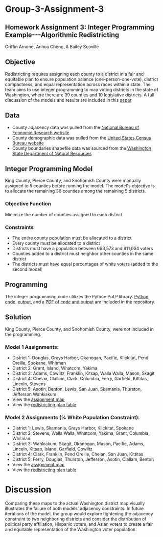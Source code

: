 # Group-3-Assignment-3
## Homework Assignment 3: Integer Programming Example---Algorithmic Redistricting
Griffin Arnone, Anhua Cheng, & Bailey Scoville
## Objective
Redistricting requires assigning each county to a district in a fair and equitable plan to ensure population balance (one-person-one-vote), district compactness, and equal representation across races within a state. The team aims to use integer programming to map voting districts in the state of Washington, where there are 39 counties and 10 legislative districts. A full discussion of the models and results are included in this [paper](https://github.com/bscov/Group-3-Assignment-3/blob/main/MSDS460_Group3_HomeworkAssignment3.pdf).
## Data
- County adjacency data was pulled from the [National Bureau of Economic Research website](https://www.nber.org/research/data/county-adjacency)
- County demographic data was pulled from the [United States Census Bureau website](https://www.census.gov/topics/population.html)
- County boundaries shapefile data was sourced from the [Washington State Department of Natural Resources](https://geo.wa.gov/datasets/12712f465fc44fb58328c6e0255ca27e/explore?location=47.250857%2C-120.817600%2C8.28)
## Integer Programming Model
King County, Pierce County, and Snohomish County were manually assigned to 5 counties before running the model. The model's objective is to allocate the remaining 36 counties among the remaining 5 districts.
### Objective Function
Minimize the number of counties assigned to each district
### Constraints
- The entire county population must be allocated to a district
- Every county must be allocated to a district
- Districts must have a population between 663,573 and 811,034 voters
- Counties added to a district must neighbor other counties in the same district
- The districts must have equal percentages of white voters (added to the second model)
## Programming
The integer programming code utilizes the Python PuLP library. [Python code](https://github.com/bscov/Group-3-Assignment-3/blob/main/Python_Code.txt), [output](https://github.com/bscov/Group-3-Assignment-3/blob/main/Python_Output.txt), and a [PDF of code and output](https://github.com/bscov/Group-3-Assignment-3/blob/main/Python_Output.pdf) are included in the repository.
## Solution
King County, Pierce County, and Snohomish County, were not included in the programming.
### Model 1 Assignments: 
- District 1: Douglas, Grays Harbor, Okanogan, Pacific, Klickitat, Pend Oreille, Spokane, Whitman
- District 2: Grant, Island, Whatcom, Yakima
- District 3: Adams, Cowlitz, Franklin, Kitsap, Walla Walla, Mason, Skagit
- District 4: Chelan, Clallam, Clark, Columbia, Ferry, Garfield, Kittitas, Lincoln, Stevens
- District 5: Asotin, Benton, Lewis, San Juan, Skamania, Thurston, Jefferson Wahkiakum
- View the [assignment map](https://github.com/bscov/Group-3-Assignment-3/blob/main/Model_1_Map.png)
- View the [redistricting plan table](https://github.com/bscov/Group-3-Assignment-3/blob/main/Model_1_RedistrictingPlan.png)
### Model 2 Assignments (% White Population Constraint): 
- District 1: Lewis, Skamania, Grays Harbor, Klickitat, Spokane
- District 2: Stevens, Walla Walla, Whatcom, Yakima, Grant, Columbia, Whitman
- District 3: Wahkiakum, Skagit, Okanogan, Mason, Pacific, Adams, Lincoln, Kitsap, Island, Garfield, Cowlitz
- District 4: Clark, Franklin, Pend Oreille, Chelan, San Juan, Kittitas
- District 5: Ferry, Douglas, Thurston, Jefferson, Asotin, Clallam, Benton
- View the [assignment map](https://github.com/bscov/Group-3-Assignment-3/blob/main/Model_2_Map.png)
- View the [redistricting plan table](https://github.com/bscov/Group-3-Assignment-3/blob/main/Model_2_RedistrictingPlan.png)
# Discussion
Comparing these maps to the actual Washington district map visually illustrates the failure of both models’ adjacency constraints. In future iterations of the model, the group would explore tightening the adjacency constraint to two neighboring districts and consider the distribution of political party affiliation, Hispanic voters, and Asian voters to create a fair and equitable representation of the Washington voter population.
